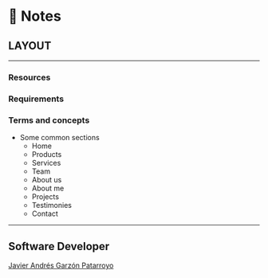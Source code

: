 # :memo: Notes
## LAYOUT
---
### Resources
### Requirements
### Terms and concepts
* Some common sections
  - Home
  - Products
  - Services
  - Team
  - About us
  - About me
  - Projects
  - Testimonies
  - Contact
---
## Software Developer
[Javier Andrés Garzón Patarroyo](https://javierandresgp.com)
